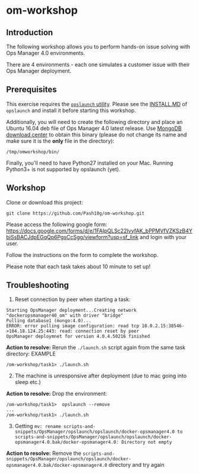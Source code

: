 # om-workshop

## Introduction

The following workshop allows you to perform hands-on issue solving with Ops Manager 4.0 environments.

There are 4 environments - each one simulates a customer issue with their Ops Manager deployment.

## Prerequisites

This exercise requires the [`opslaunch` utility](https://github.com/10gen/scripts-and-snippets/tree/master/OpsManager/opslaunch).  Please see the [INSTALL.MD](https://github.com/10gen/scripts-and-snippets/blob/master/OpsManager/opslaunch/INSTALL.md) of `opslaunch` and install it before starting this workshop.

Additionally, you will need to create the following directory and place an Ubuntu 16.04 deb file of Ops Manager 4.0 latest release. Use [MongoDB download center](https://www.mongodb.com/download-center/ops-manager/releases) to obtain this binary (please do not change its name and make sure it is the **only** file in the directory):
```
/tmp/omworkshop/bin/
```

Finally, you'll need to have Python27 installed on your Mac. Running Python3+ is not supported by opslaunch (yet).

## Workshop

Clone or download this project:
```
git clone https://github.com/Pash10g/om-workshop.git
```


Please access the following google form: https://docs.google.com/forms/d/e/1FAIpQLSc22IvyfAK_bPPMVfVZKSzB4YbiSsBACJdpEGqQp6PgsCcSgg/viewform?usp=sf_link and login with your user.

Follow the instructions on the form to complete the workshop.

Please note that each task takes about 10 minute to set up!

## Troubleshooting

1. Reset connection by peer when starting a task:
```
Starting OpsManager deployment...Creating network "dockeropsmanager40_om" with driver "bridge"
Pulling database1 (mongo:4.0)...
ERROR: error pulling image configuration: read tcp 10.0.2.15:38546->104.18.124.25:443: read: connection reset by peer
OpsManager deploymnet for version 4.0.4.50216 finished
```

**Action to resolve:** Rerun the `./launch.sh` script again from the same task directory:
EXAMPLE
```
/om-workshop/task1> ./launch.sh
```
2. The machine is unresponsive after deployment (due to mac going into sleep etc.)

**Action to resolve:** Drop the environment:
```
/om-workshop/task1>  opslaunch --remove
...
/om-workshop/task1> ./launch.sh
```

3. Getting `mv: rename scripts-and-snippets/OpsManager/opslaunch/opslaunch/docker-opsmanager4.0 to scripts-and-snippets/OpsManager/opslaunch/opslaunch/docker-opsmanager4.0.bak/docker-opsmanager4.0: Directory not empty`

**Action to resolve:** Remove the `scripts-and-snippets/OpsManager/opslaunch/opslaunch/docker-opsmanager4.0.bak/docker-opsmanager4.0` directory and try again
